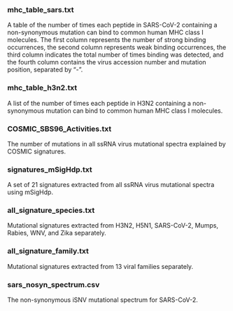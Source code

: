 ### mhc_table_sars.txt

A table of the number of times each peptide in SARS-CoV-2 containing a non-synonymous mutation can bind to common human MHC class I molecules. The first column represents the number of strong binding occurrences, the second column represents weak binding occurrences, the third column indicates the total number of times binding was detected, and the fourth column contains the virus accession number and mutation position, separated by “-”.

 

### mhc_table_h3n2.txt

A list of the number of times each peptide in H3N2 containing a non-synonymous mutation can bind to common human MHC class I molecules.

 

### COSMIC_SBS96_Activities.txt

The number of mutations in all ssRNA virus mutational spectra explained by COSMIC signatures.

 

### signatures_mSigHdp.txt

A set of 21 signatures extracted from all ssRNA virus mutational spectra using mSigHdp.

 

### all_signature_species.txt

Mutational signatures extracted from H3N2, H5N1, SARS-CoV-2, Mumps, Rabies, WNV, and Zika separately.

 

### all_signature_family.txt

Mutational signatures extracted from 13 viral families separately.

 

### sars_nosyn_spectrum.csv

The non-synonymous iSNV mutational spectrum for SARS-CoV-2.

